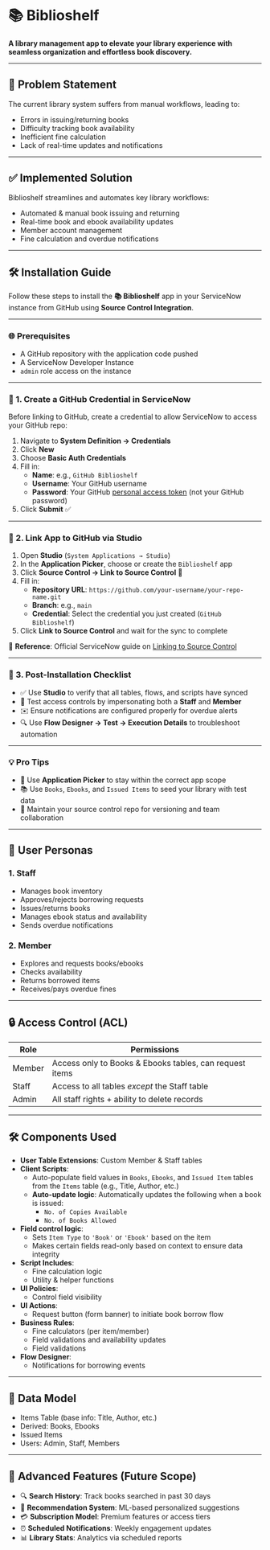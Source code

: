 # 📚 Biblioshelf

**A library management app to elevate your library experience with seamless organization and effortless book discovery.**

---

## 🧩 Problem Statement

The current library system suffers from manual workflows, leading to:
- Errors in issuing/returning books
- Difficulty tracking book availability
- Inefficient fine calculation
- Lack of real-time updates and notifications

---

## ✅ Implemented Solution

Biblioshelf streamlines and automates key library workflows:
- Automated & manual book issuing and returning
- Real-time book and ebook availability updates
- Member account management
- Fine calculation and overdue notifications

---

## 🛠️ Installation Guide

Follow these steps to install the **📚 Biblioshelf** app in your ServiceNow instance from GitHub using **Source Control Integration**.

---

### 🌐 Prerequisites

- A GitHub repository with the application code pushed
- A ServiceNow Developer Instance
- `admin` role access on the instance

---

### 🔐 1. Create a GitHub Credential in ServiceNow

Before linking to GitHub, create a credential to allow ServiceNow to access your GitHub repo:

1. Navigate to **System Definition → Credentials**
2. Click **New**
3. Choose **Basic Auth Credentials**
4. Fill in:
   - **Name**: e.g., `GitHub Biblioshelf`
   - **Username**: Your GitHub username
   - **Password**: Your GitHub [personal access token](https://github.com/settings/tokens) (not your GitHub password)
5. Click **Submit** ✅

---

### 🧩 2. Link App to GitHub via Studio

1. Open **Studio** (`System Applications → Studio`)
2. In the **Application Picker**, choose or create the `Biblioshelf` app
3. Click **Source Control → Link to Source Control** 🔗
4. Fill in:
   - **Repository URL**: `https://github.com/your-username/your-repo-name.git`
   - **Branch**: e.g., `main`
   - **Credential**: Select the credential you just created (`GitHub Biblioshelf`)
5. Click **Link to Source Control** and wait for the sync to complete

📘 **Reference**: Official ServiceNow guide on [Linking to Source Control](https://developer.servicenow.com/dev.do#!/learn/courses/xanadu/app_store_learnv2_rest_xanadu_rest_integrations/app_store_learnv2_rest_xanadu_data_stream_actions/app_store_learnv2_rest_xanadu_exercise_save_your_world_glaciers_spoke_work_optional)

---

### 🧪 3. Post-Installation Checklist

- ✅ Use **Studio** to verify that all tables, flows, and scripts have synced
- 👥 Test access controls by impersonating both a **Staff** and **Member**
- ✉️ Ensure notifications are configured properly for overdue alerts
- 🔍 Use **Flow Designer → Test → Execution Details** to troubleshoot automation

---

### 💡 Pro Tips

- 🧭 Use **Application Picker** to stay within the correct app scope
- 📚 Use `Books`, `Ebooks`, and `Issued Items` to seed your library with test data
- 🧠 Maintain your source control repo for versioning and team collaboration

---

## 👥 User Personas

### 1. Staff
- Manages book inventory
- Approves/rejects borrowing requests
- Issues/returns books
- Manages ebook status and availability
- Sends overdue notifications

### 2. Member
- Explores and requests books/ebooks
- Checks availability
- Returns borrowed items
- Receives/pays overdue fines

---

## 🔒 Access Control (ACL)

| Role   | Permissions |
|--------|-------------|
| Member | Access only to Books & Ebooks tables, can request items |
| Staff  | Access to all tables *except* the Staff table |
| Admin  | All staff rights + ability to delete records |

---

## 🛠️ Components Used

- **User Table Extensions**: Custom Member & Staff tables
- **Client Scripts**:
  - Auto-populate field values in `Books`, `Ebooks`, and `Issued Item` tables from the `Items` table (e.g., Title, Author, etc.)
  - **Auto-update logic**: Automatically updates the following when a book is issued:
    - `No. of Copies Available`
    - `No. of Books Allowed`
- **Field control logic**:
  - Sets `Item Type` to `'Book'` or `'Ebook'` based on the item
  - Makes certain fields read-only based on context to ensure data integrity
- **Script Includes**:
  - Fine calculation logic
  - Utility & helper functions
- **UI Policies**:
  - Control field visibility
- **UI Actions**:
  - Request button (form banner) to initiate book borrow flow
- **Business Rules**:
  - Fine calculators (per item/member)
  - Field validations and availability updates
  - Field validations 
- **Flow Designer**:
  - Notifications for borrowing events

---

## 🧬 Data Model

- Items Table (base info: Title, Author, etc.)
- Derived: Books, Ebooks
-  Issued Items
- Users: Admin, Staff, Members

---

## 🚀 Advanced Features (Future Scope)

- 🔍 **Search History**: Track books searched in past 30 days  
- 🎯 **Recommendation System**: ML-based personalized suggestions  
- 💳 **Subscription Model**: Premium features or access tiers  
- ⏰ **Scheduled Notifications**: Weekly engagement updates  
- 📊 **Library Stats**: Analytics via scheduled reports  
